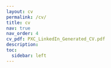 ```yaml
---
layout: cv
permalink: /cv/
title: cv
nav: true
nav_order: 4
cv_pdf: PXC_LinkedIn_Generated_CV.pdf
description: 
toc:
  sidebar: left
---
```


